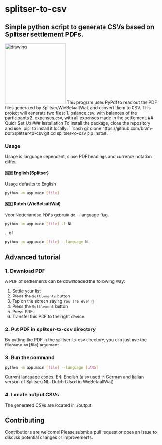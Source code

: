 
# splitser-to-csv
## Simple python script to generate CSVs based on Splitser settlement PDFs.
<img src="https://i.imgur.com/RsnM866.png" alt="drawing" width="200"/>
This program uses PyPdf to read out the PDF files generated by Splitser/WieBetaaltWat, and convert them to CSV. 
This project will generate two files:
1. balance.csv, with balances of the participants
2. expenses.csv, with all expenses made in the settlement.
## Quick Set Up
### Installation
To install the package, clone the repository and use  `pip`  to install it locally:
```bash
git clone https://github.com/bram-bolt/splitser-to-csv.git
cd splitser-to-csv
pip install .
```

### Usage
Usage is language dependent, since PDF headings and currency notation differ.
#### 🇬🇧 English (Splitser)
Usage defaults to English
```bash
python -m app.main [file]
```
#### 🇳🇱 Dutch (WieBetaaltWat)
Voor Nederlandse PDFs gebruik de --language flag. 
```bash
python -m app.main [file] -l NL 
```
.. of
```bash
python -m app.main [file] --language NL 
```

## Advanced tutorial
### 1. Download PDF
A PDF of settlements can be downloaded the following way:

 1. Settle your list
 2. Press the `Settlements` button
 3. Tap on the screen saying `You are even 🎉`
 4. Press the `Settlement` button
 5. Press PDF.
 6. Transfer this PDF to the right device.

### 2. Put PDF in splitser-to-csv directory
By putting the PDF in the splitser-to-csv directory, you can just use the filename as [file] argument.
### 3. Run the command
```bash
python -m app.main [file] --language [LANG] 
```
Current language codes:
EN: English (also used in German and Italian version of Splitser)
NL: Dutch (Used in WieBetaaltWat)

### 4. Locate output CSVs
The generated CSVs are located in ./output

## Contributing

Contributions are welcome! Please submit a pull request or open an issue to discuss potential changes or improvements.
